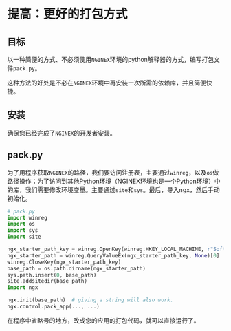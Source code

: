 # 提高：更好的打包方式

## 目标

以一种简便的方式、不必须使用```NGINEX```环境的python解释器的方式，编写打包文件```pack.py```。

这种方法的好处是不必在```NGINEX```环境中再安装一次所需的依赖库，并且简便快捷。

## 安装

确保您已经完成了`NGINEX`的[开发者安装](../basis/01install_nginex.md)。

## pack.py

为了用程序获取`NGINEX`的路径，我们要访问注册表，主要通过`winreg`，以及`os`做路径操作；为了访问到其他Python环境（NGINEX环境也是一个Python环境）中的库，我们需要修改环境变量。主要通过`site`和`sys`。最后，导入ngx，然后手动初始化。

```python
# pack.py
import winreg
import os
import sys
import site

ngx_starter_path_key = winreg.OpenKey(winreg.HKEY_LOCAL_MACHINE, r"Software\Microsoft\Windows\CurrentVersion\App Paths\ngx_starter.exe")
ngx_starter_path = winreg.QueryValueEx(ngx_starter_path_key, None)[0]
winreg.CloseKey(ngx_starter_path_key)
base_path = os.path.dirname(ngx_starter_path)
sys.path.insert(0, base_path)
site.addsitedir(base_path)
import ngx

ngx.init(base_path)  # giving a string will also work.
ngx.control.pack_app(..., ...)

```

在程序中省略号的地方，改成您的应用的打包代码，就可以直接运行了。
